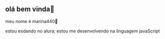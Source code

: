 ## olá bem vinda💝

meu nome é marina440💙

estou esdando no alura;
estou me desenvolvendo na linguagem javaScript                                                                                                                                                    
